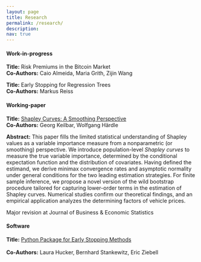 ```yaml
---
layout: page
title: Research
permalink: /research/
description: 
nav: true
---
```


#### **Work-in-progress**

**Title:** Risk Premiums in the Bitcoin Market 
<br>
**Co-Authors:** Caio Almeida, Maria Grith, Zijin Wang 

**Title:** Early Stopping for Regression Trees
<br>
**Co-Authors:** Markus Reiss


#### **Working-paper**

**Title:** [Shapley Curves: A Smoothing Perspective](https://arxiv.org/pdf/2211.13289.pdf)  
**Co-Authors:** Georg Keilbar, Wolfgang Härdle 

**Abstract:** 
This paper fills the limited statistical understanding of Shapley values as a variable importance measure from a nonparametric (or smoothing) perspective. We introduce population-level <i>Shapley curves</i> to measure the true variable importance, determined by the conditional expectation function and the distribution of covariates. Having defined the estimand, we derive minimax convergence rates and asymptotic normality under general conditions for the two leading estimation strategies. For finite sample inference, we propose a novel version of the wild bootstrap procedure tailored for capturing lower-order terms in the estimation of Shapley curves.
Numerical studies confirm our theoretical findings, and an empirical application analyzes the determining factors of vehicle prices.

Major revision at Journal of Business & Economic Statistics

#### **Software**

**Title:** [Python Package for Early Stopping Methods](https://esfiep.github.io/EarlyStopping/)  
<br>
**Co-Authors:** Laura Hucker, Bernhard Stankewitz, Eric Ziebell
